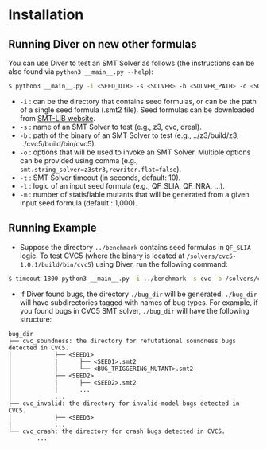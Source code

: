 # Installation

## Running Diver on new other formulas
You can use Diver to test an SMT Solver as follows (the instructions can be also found via ```python3 __main__.py --help```):
```bash
$ python3 __main__.py -i <SEED_DIR> -s <SOLVER> -b <SOLVER_PATH> -o <SOLVER_OPTION> -t <SOLVER_TIME> -l <LOGIC> -m <MUTANTS_NUMBER>
```

* ``-i`` : can be the directory that contains seed formulas, or can be the path of a single seed formula (.smt2 file). Seed formulas can be downloaded from [SMT-LIB website](http://smtlib.cs.uiowa.edu/benchmarks.shtml).
* ``-s`` : name of an SMT Solver to test (e.g., z3, cvc, dreal).
* ``-b`` : path of the binary of an SMT Solver to test (e.g., ../z3/build/z3, ../cvc5/build/bin/cvc5).
* ``-o`` : options that will be used to invoke an SMT Solver. Multiple options can be provided using comma (e.g., ``smt.string_solver=z3str3,rewriter.flat=false``).
* ``-t`` : SMT Solver timeout (in seconds, default: 10).
* ``-l`` : logic of an input seed formula (e.g., QF_SLIA, QF_NRA, ...).
* ``-m`` : number of statisfiable mutants that will be generated from a given input seed formula (default : 1,000).

## Running Example
* Suppose the directory ``../benchmark`` contains seed formulas in ``QF_SLIA`` logic.
To test CVC5 (where the binary is located at ``/solvers/cvc5-1.0.1/build/bin/cvc5``) using Diver, run the following command:
```bash
$ timeout 1800 python3 __main__.py -i ../benchmark -s cvc -b /solvers/cvc5-1.0.1/build/bin/cvc5 -l QF_SLIA
```

* If Diver found bugs, the directory ```./bug_dir``` will be generated. ```./bug_dir``` will have subdirectories tagged with names of bug types. For example, if you found bugs in CVC5 SMT solver, ```./bug_dir``` will have the following structure:
```text
bug_dir
├── cvc_soundness: the directory for refutational soundness bugs detected in CVC5.
│            ├── <SEED1>
│            |      ├── <SEED1>.smt2
│            |      └── <BUG_TRIGGERING_MUTANT>.smt2     
│            ├── <SEED2>         
│            |      ├── <SEED2>.smt2
│            │      ...                     
│            ...   
├── cvc_invalid: the directory for invalid-model bugs detected in CVC5.
│            ├── <SEED3>
|            ...  
└── cvc_crash: the directory for crash bugs detected in CVC5.
        ...
```
